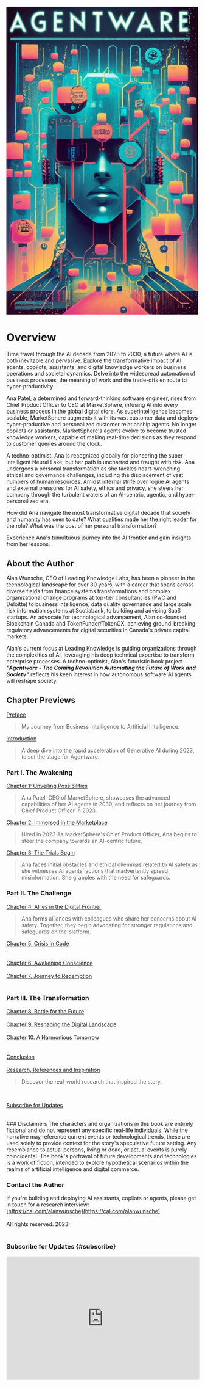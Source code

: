 ![Cover](./Agentware-Cover.jpg)

# Overview 

Time travel through the AI decade from 2023 to 2030, a future where AI is both inevitable and pervasive. Explore the transformative impact of AI agents, copilots, assistants, and digital knowledge workers on business operations and societal dynamics. Delve into the widespread automation of business processes, the meaning of work and the trade-offs en route to hyper-productivity.

Ana Patel, a determined and forward-thinking software engineer, rises from Chief Product Officer to CEO at MarketSphere, infusing AI into every business process in the global digital store. As superintelligence becomes scalable, MarketSphere augments it with its vast customer data and deploys hyper-productive and personalized customer relationship agents. No longer copilots or assistants, MarketSphere's agents evolve to become trusted knowledge workers, capable of making real-time decisions as they respond to customer queries around the clock.

A techno-optimist, Ana is recognized globally for pioneering the super intelligent Neural Lake, but her path is uncharted and fraught with risk. Ana undergoes a personal transformation as she tackles heart-wrenching ethical and governance challenges, including the displacement of vast numbers of human resources. Amidst internal strife over rogue AI agents and external pressures for AI safety, ethics and privacy, she steers her company through the turbulent waters of an AI-centric, agentic, and hyper-personalized era. 

How did Ana navigate the most transformative digital decade that society and humanity has seen to date? What qualities made her the right leader for the role? What was the cost of her personal transformation? 

Experience Ana's tumultuous journey into the AI frontier and gain insights from her lessons.

## About the Author

Alan Wunsche, CEO of Leading Knowledge Labs, has been a pioneer in the technological landscape for over 30 years, with a career that spans across diverse fields from finance systems transformations and complex organizational change programs at top-tier consultancies (PwC and Deloitte) to business intelligence, data quality governance and large scale risk information systems at Scotiabank, to building and advising SaaS startups. An advocate for technological advancement, Alan co-founded Blockchain Canada and TokenFunder/TokenGX, achieving ground-breaking regulatory advancements for digital securities in Canada's private capital markets.

Alan's current focus at Leading Knowledge is guiding organizations through the complexities of AI, leveraging his deep technical expertise to transform enterprise processes. A techno-optimist, Alan's futuristic book project ***"Agentware - The Coming Revolution Automating the Future of Work and Society"*** reflects his keen interest in how autonomous software AI agents will reshape society.

## Chapter Previews

[Preface](./Preface)
<br />
> My Journey from Business Intelligence to Artificial Intelligence.

[Introduction](./Introduction)
<br />
> A deep dive into the rapid acceleration of Generative AI during 2023, to set the stage for Agentware.

### Part I. The Awakening
[Chapter 1: Unveiling Possibilities](./Chapter-1)
<br />
> Ana Patel, CEO of MarketSphere, showcases the advanced capabilities of her AI agents in 2030, and reflects on her journey from Chief Product Officer in 2023. 

[Chapter 2: Immersed in the Marketplace](./Chapter-2)
<br />
> Hired in 2023 As MarketSphere's Chief Product Officer, Ana begins to steer the company towards an AI-centric future.

[Chapter 3. The Trials Begin](./Chapter-3)
<br />
> Ana faces initial obstacles and ethical dilemmas related to AI safety as she witnesses AI agents' actions that inadvertently spread misinformation. She grapples with the need for safeguards.

### Part II. The Challenge
[Chapter 4. Allies in the Digital Frontier](./Chapter-4)
<br />
> Ana forms alliances with colleagues who share her concerns about AI safety. Together, they begin advocating for stronger regulations and safeguards on the platform.

[Chapter 5. Crisis in Code](./Chapter-5)
<br />
.
<br /><br />
[Chapter 6. Awakening Conscience](./Chapter-6)
<br /><br />
[Chapter 7. Journey to Redemption](./Chapter-7)
<br /><br />

### Part III. The Transformation 
[Chapter 8. Battle for the Future](./Chapter-8)
<br /><br />
[Chapter 9. Reshaping the Digital Landscape](./Chapter-9)
<br /><br />
[Chapter 10. A Harmonious Tomorrow](./Chapter-10)
<br /><br /><br />
[Conclusion](./Conclusion)
<br /><br />
[Research, References and Inspiration](./Research-References-Inspiration)
<br />
> Discover the real-world research that inspired the story.
<br />

[Subscribe for Updates](#subscribe)

<br />
### Disclaimers 
The characters and organizations in this book are entirely fictional and do not represent any specific real-life individuals. While the narrative may reference current events or technological trends, these are used solely to provide context for the story's speculative future setting. Any resemblance to actual persons, living or dead, or actual events is purely coincidental. The book's portrayal of future developments and technologies is a work of fiction, intended to explore hypothetical scenarios within the realms of artificial intelligence and digital commerce.


### Contact the Author
If you're building and deploying AI assistants, copilots or agents, please get in touch for a research interview:
<br />
[https://cal.com/alanwunsche](https://cal.com/alanwunsche)
<br /><br />
All rights reserved. 2023.
<br /><br />

### Subscribe for Updates {#subscribe}
<iframe src="https://embeds.beehiiv.com/3cc28c1e-9ca4-4f1e-9552-89b2f5de0a40" data-test-id="beehiiv-embed" width="100%" height="320" frameborder="0" scrolling="no" style="border-radius: 4px; border: 2px solid #e5e7eb; margin: 0; background-color: transparent;"></iframe>
